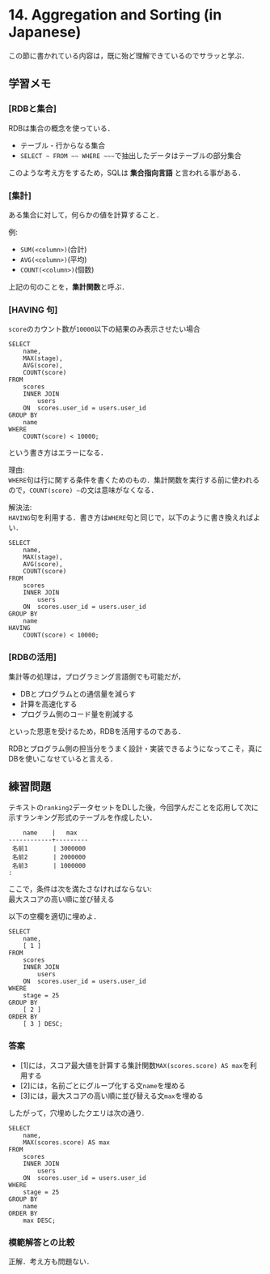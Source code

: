 # 14. Aggregation and Sorting (in Japanese)

この節に書かれている内容は，既に殆ど理解できているのでサラッと学ぶ．

## 学習メモ

### [RDBと集合]

RDBは集合の概念を使っている．<br>
- テーブル - 行からなる集合
- `SELECT ~ FROM ~~ WHERE ~~~`で抽出したデータはテーブルの部分集合

このような考え方をするため，SQLは **集合指向言語** と言われる事がある．

### [集計]

ある集合に対して，何らかの値を計算すること．

例:<br>
- `SUM(<column>)`(合計)
- `AVG(<column>)`(平均)
- `COUNT(<column>)`(個数)

上記の句のことを，**集計関数**と呼ぶ．

### [HAVING 句]

`score`のカウント数が`10000`以下の結果のみ表示させたい場合

```
SELECT
    name,
    MAX(stage),
    AVG(score),
    COUNT(score)
FROM
    scores
    INNER JOIN
        users
    ON  scores.user_id = users.user_id
GROUP BY
    name
WHERE
    COUNT(score) < 10000;
```

という書き方はエラーになる．

理由:<br>
`WHERE`句は行に関する条件を書くためのもの．集計関数を実行する前に使われるので，`COUNT(score) ~`の文は意味がなくなる．

解決法:<br>
`HAVING`句を利用する．書き方は`WHERE`句と同じで，以下のように書き換えればよい．

```
SELECT
    name,
    MAX(stage),
    AVG(score),
    COUNT(score)
FROM
    scores
    INNER JOIN
        users
    ON  scores.user_id = users.user_id
GROUP BY
    name
HAVING
    COUNT(score) < 10000;
```

### [RDBの活用]

集計等の処理は，プログラミング言語側でも可能だが，<br>
- DBとプログラムとの通信量を減らす
- 計算を高速化する
- プログラム側のコード量を削減する

といった恩恵を受けるため，RDBを活用するのである．

RDBとプログラム側の担当分をうまく設計・実装できるようになってこそ，真にDBを使いこなせていると言える．

## 練習問題

テキストの`ranking2`データセットをDLした後，今回学んだことを応用して次に示すランキング形式のテーブルを作成したい．

```
    name    |   max
------------+---------
 名前1       | 3000000
 名前2       | 2000000
 名前3       | 1000000
:
```

ここで，条件は次を満たさなければならない:<br>
最大スコアの高い順に並び替える

以下の空欄を適切に埋めよ．

```
SELECT
    name,
    [ 1 ]
FROM
    scores
    INNER JOIN
        users
    ON  scores.user_id = users.user_id
WHERE
    stage = 25
GROUP BY
    [ 2 ]
ORDER BY
    [ 3 ] DESC;
```

### 答案

- [1]には，スコア最大値を計算する集計関数`MAX(scores.score) AS max`を利用する
- [2]には，名前ごとにグループ化する文`name`を埋める
- [3]には，最大スコアの高い順に並び替える文`max`を埋める

したがって，穴埋めしたクエリは次の通り.

```
SELECT
    name,
    MAX(scores.score) AS max
FROM
    scores
    INNER JOIN
        users
    ON  scores.user_id = users.user_id
WHERE
    stage = 25
GROUP BY
    name
ORDER BY
    max DESC;
```

### 模範解答との比較

正解．考え方も問題ない．